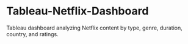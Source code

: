 # Tableau-Netflix-Dashboard
Tableau dashboard analyzing Netflix content by type, genre, duration, country, and ratings.
